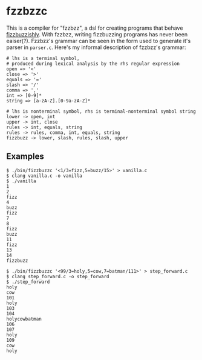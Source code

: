 [wikipedia]: https://en.wikipedia.org/wiki/Fizz_buzz

# fzzbzzc
This is a compiler for "fzzbzz", a dsl for creating programs that behave [fizzbuzzishly][wikipedia]. With fzzbzz, writing fizzbuzzing programs has never been eaiser(?). Fzzbzz's grammar can be seen in the form used to generate it's parser in `parser.c`. Here's my informal description of fzzbzz's grammar:
```
# lhs is a terminal symbol,
# produced during lexical analysis by the rhs regular expression
open => '<'
close => '>'
equals => '='
slash => '/'
comma => ','
int => [0-9]*
string => [a-zA-Z].[0-9a-zA-Z]*

# lhs is nonterminal symbol, rhs is terminal-nonterminal symbol string
lower -> open, int
upper -> int, close
rules -> int, equals, string 
rules -> rules, comma, int, equals, string
fizzbuzz -> lower, slash, rules, slash, upper
```
## Examples
```
$ ./bin/fizzbuzzc '<1/3=fizz,5=buzz/15>' > vanilla.c
$ clang vanilla.c -o vanilla
$ ./vanilla
1
2
fizz
4
buzz
fizz
7
8
fizz
buzz
11
fizz
13
14
fizzbuzz
```
```
$ ./bin/fizzbuzzc '<99/3=holy,5=cow,7=batman/111>' > step_forward.c
$ clang step_forward.c -o step_forward
$ ./step_forward
holy
cow
101
holy
103
104
holycowbatman
106
107
holy
109
cow
holy
```
